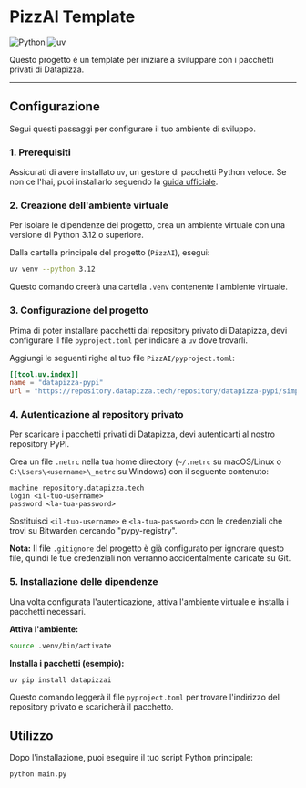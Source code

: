 <h1 align="left">
  PizzAI Template
</h1>

<p align="left">
  <img alt="Python" src="https://img.shields.io/badge/Python-3.12+-blue?logo=python&logoColor=white"/>
  <img alt="uv" src="https://img.shields.io/badge/installer-uv-blueviolet"/>
  <!--<img alt="License" src="https://img.shields.io/badge/License-MIT-green"/> Qua mettiamo la licenza quando l'avremo-->
</p>

Questo progetto è un template per iniziare a sviluppare con i pacchetti privati di Datapizza.

---

## Configurazione

Segui questi passaggi per configurare il tuo ambiente di sviluppo.

### 1. Prerequisiti

Assicurati di avere installato `uv`, un gestore di pacchetti Python veloce. Se non ce l'hai, puoi installarlo seguendo la [guida ufficiale](https://docs.astral.sh/uv/getting-started/installation/).

### 2. Creazione dell'ambiente virtuale

Per isolare le dipendenze del progetto, crea un ambiente virtuale con una versione di Python 3.12 o superiore.

Dalla cartella principale del progetto (`PizzAI`), esegui:
```bash
uv venv --python 3.12
```

Questo comando creerà una cartella `.venv` contenente l'ambiente virtuale.

### 3. Configurazione del progetto

Prima di poter installare pacchetti dal repository privato di Datapizza, devi configurare il file `pyproject.toml` per indicare a `uv` dove trovarli.

Aggiungi le seguenti righe al tuo file `PizzAI/pyproject.toml`:
```toml
[[tool.uv.index]]
name = "datapizza-pypi"
url = "https://repository.datapizza.tech/repository/datapizza-pypi/simple"
```

### 4. Autenticazione al repository privato

Per scaricare i pacchetti privati di Datapizza, devi autenticarti al nostro repository PyPI.

Crea un file `.netrc` nella tua home directory (`~/.netrc` su macOS/Linux o `C:\Users\<username>\_netrc` su Windows) con il seguente contenuto:

```
machine repository.datapizza.tech
login <il-tuo-username>
password <la-tua-password>
```

Sostituisci `<il-tuo-username>` e `<la-tua-password>` con le credenziali che trovi su Bitwarden cercando "pypy-registry".

**Nota:** Il file `.gitignore` del progetto è già configurato per ignorare questo file, quindi le tue credenziali non verranno accidentalmente caricate su Git.

### 5. Installazione delle dipendenze

Una volta configurata l'autenticazione, attiva l'ambiente virtuale e installa i pacchetti necessari.

**Attiva l'ambiente:**
```bash
source .venv/bin/activate
```

**Installa i pacchetti (esempio):**
```bash
uv pip install datapizzai
```

Questo comando leggerà il file `pyproject.toml` per trovare l'indirizzo del repository privato e scaricherà il pacchetto.

## Utilizzo

Dopo l'installazione, puoi eseguire il tuo script Python principale:
```bash
python main.py
```
